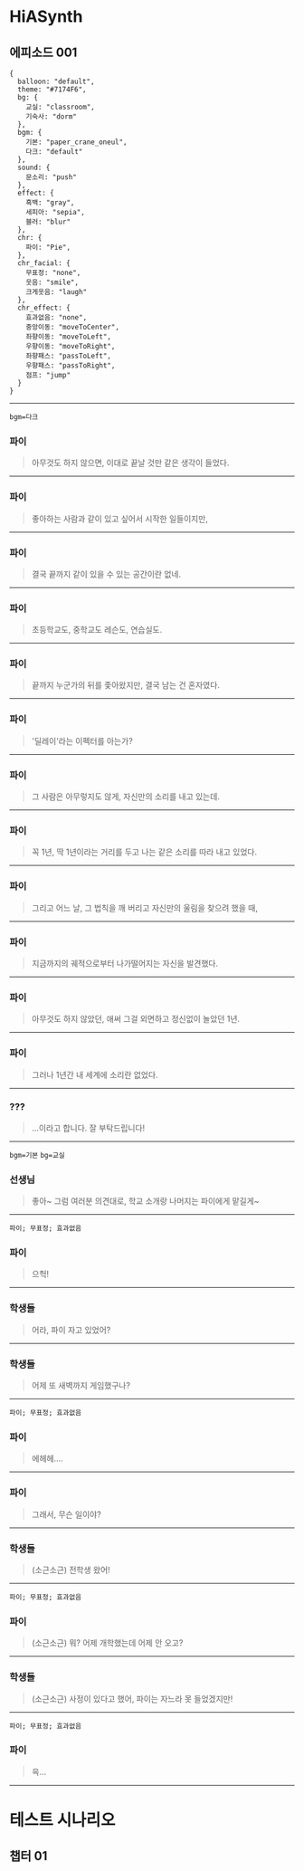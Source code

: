 
# HiASynth

## 에피소드 001

```
{
  balloon: "default",
  theme: "#7174F6",
  bg: {
    교실: "classroom",
    기숙사: "dorm"
  },
  bgm: {
    기본: "paper_crane_oneul",
    다크: "default"
  },
  sound: {
    문소리: "push"
  },
  effect: {
    흑백: "gray",
    세피아: "sepia",
    블러: "blur"
  },
  chr: {
    파이: "Pie",
  },
  chr_facial: {
    무표정: "none",
    웃음: "smile",
    크게웃음: "laugh"
  },
  chr_effect: {
    효과없음: "none",
    중앙이동: "moveToCenter",
    좌향이동: "moveToLeft",
    우향이동: "moveToRight",
    좌향패스: "passToLeft",
    우향패스: "passToRight",
    점프: "jump"
  }
}
```

---

`bgm=다크`
### 파이
> 아무것도 하지 않으면,
> 이대로 끝날 것만 같은 생각이 들었다.

---

<!--bgm-->
### 파이
> 좋아하는 사람과 같이 있고 싶어서
> 시작한 일들이지만,

---

<!--bgm-->
### 파이
> 결국 끝까지 같이 있을 수 있는
> 공간이란 없네.

---

<!--bgm-->
### 파이
> 초등학교도, 중학교도
> 레슨도, 연습실도.

---

<!--bgm-->
### 파이
> 끝까지 누군가의 뒤를 좇아왔지만,
> 결국 남는 건 혼자였다.

---

<!--bgm-->
### 파이
> '딜레이'라는 이펙터를 아는가?

---

<!--bgm-->
### 파이
> 그 사람은 아무렇지도 않게,
> 자신만의 소리를 내고 있는데.

---

<!--bgm-->
### 파이
> 꼭 1년, 딱 1년이라는
> 거리를 두고 나는
> 같은 소리를 따라 내고 있었다.

---

<!--bgm-->
### 파이
> 그리고 어느 날,
> 그 법칙을 깨 버리고
> 자신만의 울림을 찾으려 했을 때,

---

<!--bgm-->
### 파이
> 지금까지의 궤적으로부터
> 나가떨어지는 자신을 발견했다.

---

<!--bgm-->
### 파이
> 아무것도 하지 않았던,
> 애써 그걸 외면하고
> 정신없이 놀았던 1년.

---

### 파이
> 그러나 1년간 내 세계에
> 소리란 없었다.

---

### ???
> ...이라고 합니다.
> 잘 부탁드립니다!

---

`bgm=기본` `bg=교실`
### 선생님

> 좋아~ 그럼 여러분 의견대로,
> 학교 소개랑 나머지는
> 파이에게 맡길게~

---

`파이; 무표정; 효과없음`
<!--bgm--> <!--bg-->
### 파이
> 으헉!

---

<!--bgm--> <!--bg-->
### 학생들
> 어라, 파이 자고 있었어?

---

<!--bgm--> <!--bg-->
### 학생들
> 어제 또 새벽까지 게임했구나?

---

`파이; 무표정; 효과없음`
<!--bgm--> <!--bg-->
### 파이
> 에헤헤....

---

<!--bgm--> <!--bg--> <!--chr-->
### 파이
> 그래서, 무슨 일이야?

---

<!--bgm--> <!--bg-->
### 학생들
> (소근소근) 전학생 왔어!

---

`파이; 무표정; 효과없음`
<!--bgm--> <!--bg-->
### 파이
> (소근소근) 
> 뭐? 어제 개학했는데
> 어제 안 오고?

---

<!--bgm--> <!--bg-->
### 학생들
> (소근소근) 사정이 있다고 했어,
> 파이는 자느라 못 들었겠지만!

---

`파이; 무표정; 효과없음`
<!--bgm--> <!--bg-->
### 파이

> 윽...

---

# 테스트 시나리오

## 챕터 01

